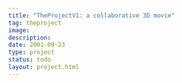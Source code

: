 ```yaml
---
title: "TheProjectV1: a collaborative 3D movie"
tag: theproject
image: 
description: 
date: 2001-09-23
type: project
status: todo
layout: project.html
---
```



